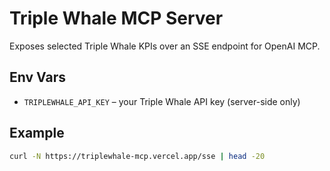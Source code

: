 # Triple Whale MCP Server

Exposes selected Triple Whale KPIs over an SSE endpoint for OpenAI MCP.

## Env Vars

- `TRIPLEWHALE_API_KEY` – your Triple Whale API key (server-side only)

## Example

```bash
curl -N https://triplewhale-mcp.vercel.app/sse | head -20
```
